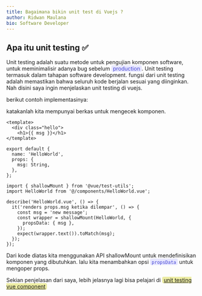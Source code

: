 ```yaml
---
title: Bagaimana bikin unit test di Vuejs ?
author: Ridwan Maulana
bio: Software Developer
---
```


## Apa itu unit testing ✅

Unit testing adalah suatu metode untuk pengujian komponen software, untuk meminimalisir adanya bug sebelum <span style="color: rgb(68, 68, 212); background-color: rgb(231, 231, 255); border-radius: 4px; padding-left: 4px; padding-right: 4px">production</span>. Unit testing termasuk dalam tahapan software development. fungsi dari unit testing adalah memastikan bahwa seluruh kode berjalan sesuai yang diinginkan. 
Nah disini saya ingin menjelaskan unit testing di vuejs.

berikut contoh implementasinya:

katakanlah kita mempunyai berkas untuk mengecek komponen.
```js{}[Hello.vue]
<template>
  <div class="hello">
    <h1>{{ msg }}</h1>
</template>

export default {
  name: 'HelloWorld',
  props: {
    msg: String,
  },
};
```

```js{}[hello.spec.js]
import { shallowMount } from '@vue/test-utils';
import HelloWorld from '@/components/HelloWorld.vue';

describe('HelloWorld.vue', () => {
  it('renders props.msg ketika dilempar', () => {
    const msg = 'new message';
    const wrapper = shallowMount(HelloWorld, {
      propsData: { msg },
    });
    expect(wrapper.text()).toMatch(msg);
  });
});
```
Dari kode diatas kita menggunakan API shallowMount untuk mendefinisikan komponen yang dibutuhkan. lalu kita menambahkan opsi <span style="color: rgb(68, 68, 212); background-color: rgb(231, 231, 255); border-radius: 4px; padding-left: 4px; padding-right: 4px">```propsData```</span> untuk mengoper props.

Sekian penjelasan dari saya, lebih jelasnya lagi bisa pelajari di <span style="background-color:rgb(236, 236, 163); color: rgb(68, 68, 212); border-radius: 4px; padding-left: 4px; padding-right: 4px">[unit testing vue component](https://vuejs.org/v2/cookbook/unit-testing-vue-components.html)</span>

